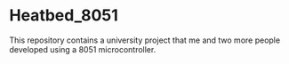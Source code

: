 # Heatbed_8051
This repository contains a university project that me and two more people developed using a 8051 microcontroller.
